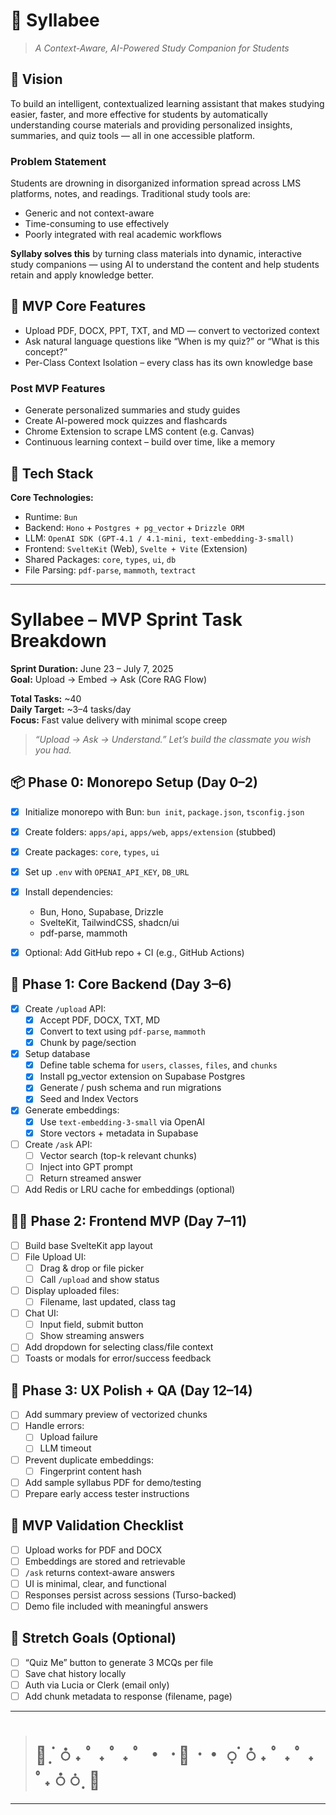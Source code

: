 # 🐝 Syllabee
> _A Context-Aware, AI-Powered Study Companion for Students_

## 🌱 Vision

To build an intelligent, contextualized learning assistant that makes studying easier, faster, and more effective for students by automatically understanding course materials and providing personalized insights, summaries, and quiz tools — all in one accessible platform.


###  Problem Statement

Students are drowning in disorganized information spread across LMS platforms, notes, and readings. Traditional study tools are:
- Generic and not context-aware
- Time-consuming to use effectively
- Poorly integrated with real academic workflows

**Syllaby solves this** by turning class materials into dynamic, interactive study companions — using AI to understand the content and help students retain and apply knowledge better.

## 🌻 MVP Core Features

- Upload PDF, DOCX, PPT, TXT, and MD — convert to vectorized context
- Ask natural language questions like “When is my quiz?” or “What is this concept?”
- Per-Class Context Isolation – every class has its own knowledge base
### Post MVP Features
- Generate personalized summaries and study guides
- Create AI-powered mock quizzes and flashcards
- Chrome Extension to scrape LMS content (e.g. Canvas)
- Continuous learning context – build over time, like a memory

## 🍯 Tech Stack

**Core Technologies:**
- Runtime: `Bun`
- Backend: `Hono` + `Postgres + pg_vector` + `Drizzle ORM`
- LLM: `OpenAI SDK (GPT-4.1 / 4.1-mini, text-embedding-3-small)`
- Frontend: `SvelteKit` (Web), `Svelte + Vite` (Extension)
- Shared Packages: `core`, `types`, `ui`, `db`
- File Parsing: `pdf-parse`, `mammoth`, `textract`

---
#  Syllabee – MVP Sprint Task Breakdown

**Sprint Duration:** June 23 – July 7, 2025  
**Goal:** Upload → Embed → Ask (Core RAG Flow)


**Total Tasks:** ~40  
**Daily Target:** ~3–4 tasks/day  
**Focus:** Fast value delivery with minimal scope creep

> _“Upload → Ask → Understand.” Let’s build the classmate you wish you had._


## 📦 Phase 0: Monorepo Setup (Day 0–2)

- [x] Initialize monorepo with Bun: `bun init`, `package.json`, `tsconfig.json`
- [x] Create folders: `apps/api`, `apps/web`, `apps/extension` (stubbed)
- [x] Create packages: `core`, `types`, `ui`
- [x] Set up `.env` with `OPENAI_API_KEY`, `DB_URL`
- [x] Install dependencies:
  - Bun, Hono, Supabase, Drizzle
  - SvelteKit, TailwindCSS, shadcn/ui
  - pdf-parse, mammoth
- [x] Optional: Add GitHub repo + CI (e.g., GitHub Actions)


## 🔌 Phase 1: Core Backend (Day 3–6)

- [x] Create `/upload` API:
  - [x] Accept PDF, DOCX, TXT, MD
  - [x] Convert to text using `pdf-parse`, `mammoth`
  - [x] Chunk by page/section
- [x] Setup database
  - [x] Define table schema for `users`, `classes`, `files`, and `chunks`
  - [x] Install pg_vector extension on Supabase Postgres
  - [x] Generate / push schema and run migrations
  - [x] Seed and Index Vectors
- [x] Generate embeddings:
  - [x] Use `text-embedding-3-small` via OpenAI
  - [x] Store vectors + metadata in Supabase
- [ ] Create `/ask` API:
  - [ ] Vector search (top-k relevant chunks)
  - [ ] Inject into GPT prompt
  - [ ] Return streamed answer
- [ ] Add Redis or LRU cache for embeddings (optional)

## 🧑‍🎓 Phase 2: Frontend MVP (Day 7–11)

- [ ] Build base SvelteKit app layout
- [ ] File Upload UI:
  - [ ] Drag & drop or file picker
  - [ ] Call `/upload` and show status
- [ ] Display uploaded files:
  - [ ] Filename, last updated, class tag
- [ ] Chat UI:
  - [ ] Input field, submit button
  - [ ] Show streaming answers
- [ ] Add dropdown for selecting class/file context
- [ ] Toasts or modals for error/success feedback

## 🧪 Phase 3: UX Polish + QA (Day 12–14)

- [ ] Add summary preview of vectorized chunks
- [ ] Handle errors:
  - [ ] Upload failure
  - [ ] LLM timeout
- [ ] Prevent duplicate embeddings:
  - [ ] Fingerprint content hash
- [ ] Add sample syllabus PDF for demo/testing
- [ ] Prepare early access tester instructions

## 🧠 MVP Validation Checklist

- [ ] Upload works for PDF and DOCX
- [ ] Embeddings are stored and retrievable
- [ ] `/ask` returns context-aware answers
- [ ] UI is minimal, clear, and functional
- [ ] Responses persist across sessions (Turso-backed)
- [ ] Demo file included with meaningful answers

## 📌 Stretch Goals (Optional)

- [ ] “Quiz Me” button to generate 3 MCQs per file
- [ ] Save chat history locally
- [ ] Auth via Lucia or Clerk (email only)
- [ ] Add chunk metadata to response (filename, page)

---
> # 🌻   ᜓ  ᜒ  𖬰  ˖  ﾟ ˖  ﾟ ˖  ﾟ ・  ᠂  🐝  ᠂   ・    ᜓ  ᜒ  𖬰  ˖  ﾟ ˖  ﾟ ˖  ﾟ˖ 𖬰  ᜒ  ᜓ  🍯
---